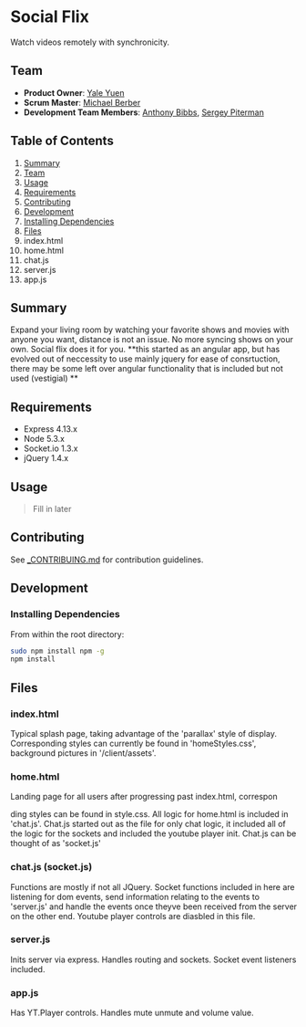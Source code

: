 # Social Flix
  Watch videos remotely with synchronicity. 
    
## Team ##
 - __Product Owner__: [Yale Yuen](https://github.com/Ycube)
 - __Scrum Master__: [Michael Berber](https://github.com/mickberber)
 - __Development Team Members__: [Anthony Bibbs](https://github.com/abibbs), [Sergey Piterman](https://github.com/spiterman)

## Table of Contents

1. [Summary](#summary)
1. [Team](#team)
1. [Usage](#usage)
1. [Requirements](#requirements)
1. [Contributing](#contributing)
1. [Development](#development)
  1. [Installing Dependencies](#installing-dependencies) 
1. [Files](#files)
  1. index.html
  1. home.html
  1. chat.js
  1. server.js
  1. app.js


## Summary ##

  Expand your living room by watching your favorite shows and movies with anyone you want, distance is not an issue. No more syncing shows on your own. Social flix does it for you.  **this started as an angular app, but has evolved out of neccessity to use mainly jquery for ease of consrtuction, there may be some left over angular functionality that is included but not used (vestigial) **

## Requirements ##
- Express 4.13.x
- Node 5.3.x
- Socket.io 1.3.x
- jQuery 1.4.x

## Usage ##
  >Fill in later

## Contributing ##
See [_CONTRIBUING.md](https://github.com/middleOutHomeBrewCrew/middleOutHomeBrewCrew/blob/master/_CONTRIBUTING.md) for contribution guidelines.

## Development ##

### Installing Dependencies

From within the root directory:

```sh
sudo npm install npm -g
npm install
```

## Files ##

### index.html ###

  Typical splash page, taking advantage of the 'parallax' style of display.  Corresponding styles can currently be found in 'homeStyles.css', background pictures in '/client/assets'.

### home.html ###

  Landing page for all users after progressing past index.html, correspon

  ding styles can be found in style.css.  All logic for home.html is included in 'chat.js'.  Chat.js started out as the file for only chat logic, it included all of the logic for the sockets and included the youtube player init.  Chat.js can be thought of as 'socket.js'

### chat.js (socket.js) ###

  Functions are mostly if not all JQuery.  Socket functions included in here are listening for dom events, send information relating to the events to 'server.js' and handle the events once theyve been received from the server on the other end.  Youtube player controls are diasbled in this file.

### server.js ###

  Inits server via express.  Handles routing and sockets. Socket event listeners included.

### app.js ###

  Has YT.Player controls.  Handles mute unmute and volume value.
